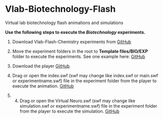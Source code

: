 # Vlab-Biotechnology-Flash
Virtual lab biotechnology flash animations and simulations

**Use the following steps to execute the **_Biotechnology_** experiments.**

1. Download Vlab-Flash-Chemistry experiments from [GitHub](https://github.com/CreateAmrita/Vlab-Biotechnology-Flash)

2. Move the experiment folders in the root to **Template files/BIO/EXP** folder to execute the experiments.  See one example here: [GitHub](
https://github.com/CreateAmrita/Vlab-Biotechnology-Flash/tree/main/Template%20files)

3. Download the player [GitHub](https://www.adobe.com/support/flashplayer/debug_downloads.html)

4. Drag or open the index.swf (swf may change like index.swf or main.swf or experimentname.swf) file in the experiment folder from the player to execute the animation. [GitHub](https://github.com/CreateAmrita/Vlab-Biotechnology-Flash/blob/main/Template%20files/BIO/EXP/Light-Microscope/index.swf)

5. 4. Drag or open the Virtual Neuro.swf (swf may change like simulation.swf or experimentname.swf) file in the experiment folder from the player to execute the simulation. [GitHub](https://github.com/CreateAmrita/Vlab-Biotechnology-Flash/blob/main/Template%20files/BIO/EXP/Light-Microscope/Virtual%20Neuro.swf)



